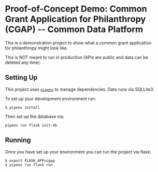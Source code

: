 # Proof-of-Concept Demo: Common Grant Application for Philanthropy (CGAP) -- Common Data Platform

This is a demonstration project to show what a common grant application for philanthropy might look like.

This is NOT meant to run in production (APIs are public and data can be deleted any time).

## Setting Up

This project uses [`pipenv`](https://pipenv.pypa.io/en/latest/) to manage dependencies.  Data runs via SQLLite3

To set up your development environment run:

```
$ pipenv install
```

Then set up the database via:

```
pipenv run flask init-db
```

## Running

Once you have set up your environment you can run the project via flask:

```
$ export FLASK_APP=cgap
$ pipenv run flask run
```
